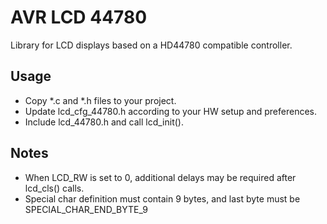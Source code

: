 
# AVR LCD 44780 

Library for LCD displays based on a HD44780 compatible controller.

## Usage
* Copy *.c and *.h files to your project.
* Update lcd_cfg_44780.h according to your HW setup and preferences.
* Include lcd_44780.h and call lcd_init().

## Notes
* When LCD_RW is set to 0, additional delays may be required after lcd_cls() calls.
* Special char definition must contain 9 bytes, and last byte must be SPECIAL_CHAR_END_BYTE_9